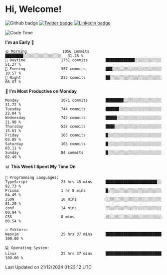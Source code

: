   # Hi, Welcome!
  ![Github badge](https://img.shields.io/github/followers/kraken-afk.svg?style=social&label=Follow&maxAge=2592000)
  [![Twitter badge](https://img.shields.io/badge/-Twitter-00acee?style=flat-square&logo=Twitter&logoColor=white)](https://twitter.com/trshppl)
  [![Linkedin badge](https://img.shields.io/badge/LinkedIn-0077B5?style=flat-square&logo=linkedin&logoColor=white)](https://www.linkedin.com/in/noveanrer)
<!--START_SECTION:waka-->
![Code Time](http://img.shields.io/badge/Code%20Time-553%20hrs%2032%20mins-blue)

**I'm an Early 🐤** 

```text
🌞 Morning                1056 commits        ████████░░░░░░░░░░░░░░░░░   31.28 % 
🌆 Daytime                1731 commits        █████████████░░░░░░░░░░░░   51.27 % 
🌃 Evening                357 commits         ███░░░░░░░░░░░░░░░░░░░░░░   10.57 % 
🌙 Night                  232 commits         ██░░░░░░░░░░░░░░░░░░░░░░░   06.87 % 
```
📅 **I'm Most Productive on Monday** 

```text
Monday                   1071 commits        ████████░░░░░░░░░░░░░░░░░   31.72 % 
Tuesday                  744 commits         ██████░░░░░░░░░░░░░░░░░░░   22.04 % 
Wednesday                742 commits         █████░░░░░░░░░░░░░░░░░░░░   21.98 % 
Thursday                 527 commits         ████░░░░░░░░░░░░░░░░░░░░░   15.61 % 
Friday                   103 commits         █░░░░░░░░░░░░░░░░░░░░░░░░   03.05 % 
Saturday                 105 commits         █░░░░░░░░░░░░░░░░░░░░░░░░   03.11 % 
Sunday                   84 commits          █░░░░░░░░░░░░░░░░░░░░░░░░   02.49 % 
```


📊 **This Week I Spent My Time On** 

```text
💬 Programming Languages: 
TypeScript               23 hrs 45 mins      ███████████████████████░░   92.73 % 
Prisma                   1 hr 8 mins         █░░░░░░░░░░░░░░░░░░░░░░░░   04.45 % 
JSON                     18 mins             ░░░░░░░░░░░░░░░░░░░░░░░░░   01.20 % 
conf                     14 mins             ░░░░░░░░░░░░░░░░░░░░░░░░░   00.94 % 
CSS                      8 mins              ░░░░░░░░░░░░░░░░░░░░░░░░░   00.54 % 

🔥 Editors: 
Neovim                   25 hrs 37 mins      █████████████████████████   100.00 % 

💻 Operating System: 
Linux                    25 hrs 37 mins      █████████████████████████   100.00 % 
```


 Last Updated on 21/12/2024 01:23:12 UTC
<!--END_SECTION:waka-->